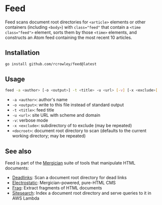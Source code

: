 Feed
====

Feed scans document root directories for `<article>` elements or other containers (including `<body>`) with `class="feed"` that contain a `<time class="feed">` element, sorts them by those `<time>` elements, and constructs an Atom feed containing the most recent 10 articles.

Installation
------------

```sh
go install github.com/rcrowley/feed@latest
```

Usage
-----

```sh
feed -a <author> [-o <output>] -t <title> -u <url> [-v] [-x <exclude>[...]] [<docroot>[...]]
```

* `-a <author>`: author's name
* `-o <output>`: write to this file instead of standard output
* `-t <title>`: feed title
* `-u <url>`: site URL with scheme and domain
* `-v`: verbose mode
* `-x <exclude>`: subdirectory of <docroot> to exclude (may be repeated)
* `<docroot>`: document root directory to scan (defaults to the current working directory; may be repeated)

See also
--------

Feed is part of the [Mergician](https://github.com/rcrowley/mergician) suite of tools that manipulate HTML documents:

* [Deadlinks](https://github.com/rcrowley/deadlinks): Scan a document root directory for dead links
* [Electrostatic](https://github.com/rcrowley/electrostatic): Mergician-powered, pure-HTML CMS
* [Frag](https://github.com/rcrowley/frag): Extract fragments of HTML documents
* [Sitesearch](https://github.com/rcrowley/sitesearch): Index a document root directory and serve queries to it in AWS Lambda
